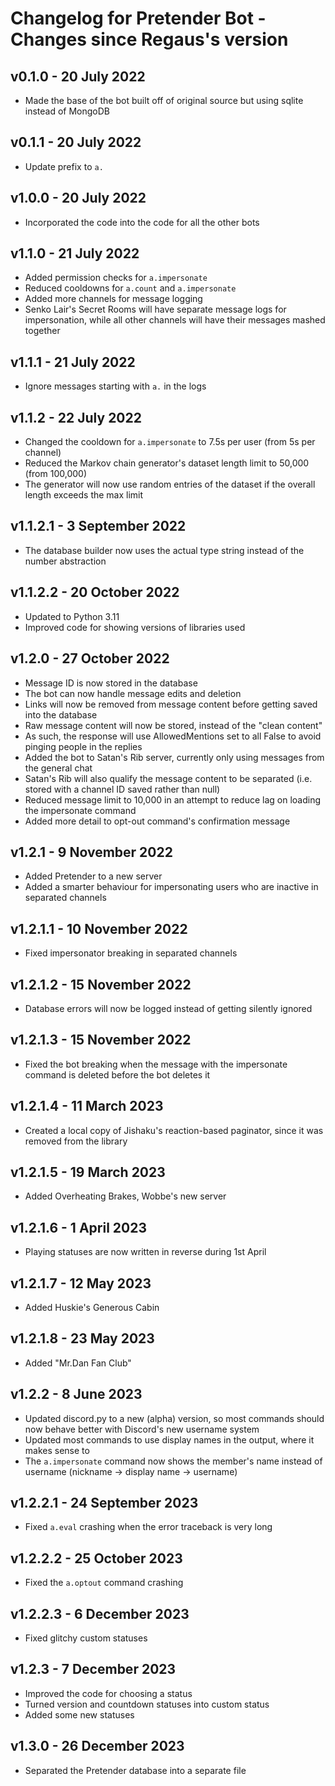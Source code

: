# Changelog for Pretender Bot - Changes since Regaus's version

## v0.1.0 - 20 July 2022
- Made the base of the bot built off of original source but using sqlite instead of MongoDB

## v0.1.1 - 20 July 2022
- Update prefix to `a.`

## v1.0.0 - 20 July 2022
- Incorporated the code into the code for all the other bots

## v1.1.0 - 21 July 2022
- Added permission checks for `a.impersonate`
- Reduced cooldowns for `a.count` and `a.impersonate`
- Added more channels for message logging
- Senko Lair's Secret Rooms will have separate message logs for impersonation, while all other channels will have their messages mashed together

## v1.1.1 - 21 July 2022
- Ignore messages starting with `a.` in the logs

## v1.1.2 - 22 July 2022
- Changed the cooldown for `a.impersonate` to 7.5s per user (from 5s per channel)
- Reduced the Markov chain generator's dataset length limit to 50,000 (from 100,000) 
- The generator will now use random entries of the dataset if the overall length exceeds the max limit

## v1.1.2.1 - 3 September 2022
- The database builder now uses the actual type string instead of the number abstraction

## v1.1.2.2 - 20 October 2022
- Updated to Python 3.11
- Improved code for showing versions of libraries used

## v1.2.0 - 27 October 2022
- Message ID is now stored in the database
- The bot can now handle message edits and deletion
- Links will now be removed from message content before getting saved into the database
- Raw message content will now be stored, instead of the "clean content"
- As such, the response will use AllowedMentions set to all False to avoid pinging people in the replies
- Added the bot to Satan's Rib server, currently only using messages from the general chat
- Satan's Rib will also qualify the message content to be separated (i.e. stored with a channel ID saved rather than null)
- Reduced message limit to 10,000 in an attempt to reduce lag on loading the impersonate command
- Added more detail to opt-out command's confirmation message

## v1.2.1 - 9 November 2022
- Added Pretender to a new server
- Added a smarter behaviour for impersonating users who are inactive in separated channels

## v1.2.1.1 - 10 November 2022
- Fixed impersonator breaking in separated channels

## v1.2.1.2 - 15 November 2022
- Database errors will now be logged instead of getting silently ignored

## v1.2.1.3 - 15 November 2022
- Fixed the bot breaking when the message with the impersonate command is deleted before the bot deletes it

## v1.2.1.4 - 11 March 2023
- Created a local copy of Jishaku's reaction-based paginator, since it was removed from the library

## v1.2.1.5 - 19 March 2023
- Added Overheating Brakes, Wobbe's new server

## v1.2.1.6 - 1 April 2023
- Playing statuses are now written in reverse during 1st April

## v1.2.1.7 - 12 May 2023
- Added Huskie's Generous Cabin

## v1.2.1.8 - 23 May 2023
- Added "Mr.Dan Fan Club"

## v1.2.2 - 8 June 2023
- Updated discord.py to a new (alpha) version, so most commands should now behave better with Discord's new username system
- Updated most commands to use display names in the output, where it makes sense to
- The `a.impersonate` command now shows the member's name instead of username (nickname -> display name -> username)

## v1.2.2.1 - 24 September 2023
- Fixed `a.eval` crashing when the error traceback is very long

## v1.2.2.2 - 25 October 2023
- Fixed the `a.optout` command crashing

## v1.2.2.3 - 6 December 2023
- Fixed glitchy custom statuses

## v1.2.3 - 7 December 2023
- Improved the code for choosing a status
- Turned version and countdown statuses into custom status
- Added some new statuses

## v1.3.0 - 26 December 2023
- Separated the Pretender database into a separate file